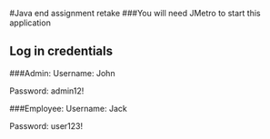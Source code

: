 #Java end assignment retake
###You will need JMetro to start this application
## Log in credentials

###Admin:
Username: John

Password: admin12!

###Employee:
Username: Jack

Password: user123!